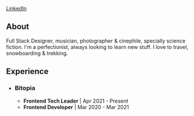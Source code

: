 <a href="https://www.linkedin.com/in/damianothar/">LinkedIn</a>

<h2>About</h1>

<p>
  Full Stack Designer, musician, photographer & cinephile, specially science fiction.
  I'm a perfectionist, always looking to learn new stuff.
  I love to travel, snowboarding & trekking.
</p>

<h2>Experience</h1>

<ul>
  <li>
    <h3>Bitopia</h3>
    <ul>
      <li>
        <strong>Frontend Tech Leader</strong> | Apr 2021 - Present
      </li>
      <li>
        <strong>Frontend Developer</strong> | Mar 2020 - Mar 2021
      </li>
    </ul>
  </li> 
</ul>
